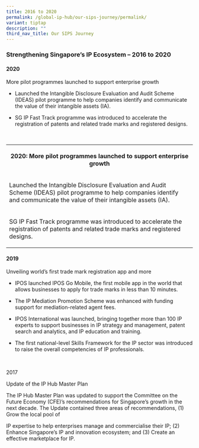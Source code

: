 ```yaml
---
title: 2016 to 2020
permalink: /global-ip-hub/our-sips-journey/permalink/
variant: tiptap
description: ""
third_nav_title: Our SIPS Journey
---
```

<h3>Strengthening Singapore’s IP Ecosystem – 2016 to 2020</h3>
<h4>2020</h4>
<p>More pilot programmes launched to support enterprise growth</p>
<ul data-tight="true" class="tight">
<li>
<p>Launched the Intangible Disclosure Evaluation and Audit Scheme (IDEAS)
pilot programme to help companies identify and communicate the value of
their intangible assets (IA).</p>
</li>
<li>
<p>SG IP Fast Track programme was introduced to accelerate the registration
of patents and related trade marks and registered designs.</p>
</li>
</ul>
<p>&nbsp;</p>
<table>
<tbody>
<tr>
<th rowspan="1" colspan="1">
<p>2020: More pilot programmes launched to support enterprise growth</p>
</th>
</tr>
<tr>
<td rowspan="1" colspan="1">
<p>Launched the Intangible Disclosure Evaluation and Audit Scheme (IDEAS)
pilot programme to help companies identify and communicate the value of
their intangible assets (IA).</p>
</td>
</tr>
<tr>
<td rowspan="1" colspan="1">
<p>SG IP Fast Track programme was introduced to accelerate the registration
of patents and related trade marks and registered designs.</p>
</td>
</tr>
</tbody>
</table>
<h4>2019</h4>
<p>Unveiling world’s first trade mark registration app and more</p>
<ul data-tight="true" class="tight">
<li>
<p>IPOS launched IPOS Go Mobile, the first mobile app in the world that allows
businesses to apply for trade marks in less than 10 minutes.</p>
</li>
<li>
<p>The IP Mediation Promotion Scheme was enhanced with funding support for
mediation-related agent fees.</p>
</li>
<li>
<p>IPOS International was launched, bringing together more than 100 IP experts
to support businesses in IP strategy and management, patent search and
analytics, and IP education and training.</p>
</li>
<li>
<p>The first national-level Skills Framework for the IP sector was introduced
to raise the overall competencies of IP professionals.</p>
</li>
</ul>
<p>&nbsp;</p>
<p>2017</p>
<p>Update of the IP Hub Master Plan</p>
<p>The IP Hub Master Plan was updated to support the Committee on the Future
Economy (CFE)’s recommendations for Singapore’s growth in the next decade.
The Update contained three areas of recommendations, (1) Grow the local
pool of</p>
<p>IP expertise to help enterprises manage and commercialise their IP; (2)
Enhance Singapore’s IP and innovation ecosystem; and (3) Create an effective
marketplace for IP.</p>